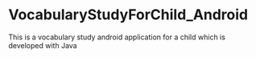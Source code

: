 # VocabularyStudyForChild_Android
This is a vocabulary study android application for a child which is developed with Java 

